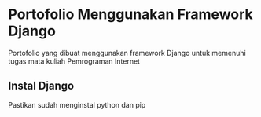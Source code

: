 # Portofolio Menggunakan Framework Django

Portofolio yang dibuat menggunakan framework Django untuk memenuhi tugas mata kuliah Pemrograman Internet

## Instal Django
Pastikan sudah menginstal python dan pip
